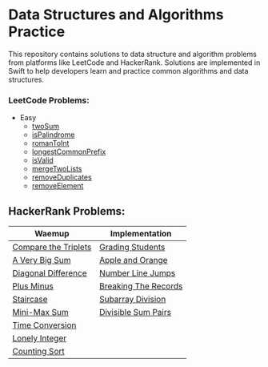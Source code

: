 # Data Structures and Algorithms Practice

This repository contains solutions to data structure and algorithm problems from platforms like LeetCode and HackerRank. Solutions are implemented in Swift to help developers learn and practice common algorithms and data structures.

### LeetCode Problems:
- Easy
  - [twoSum](DSA/LeetCode/Easy/TwoSum.swift)
  - [isPalindrome](DSA/LeetCode/Easy/IsPalindrome.swift)
  - [romanToInt](DSA/LeetCode/Easy/RomanToInt.swift)
  - [longestCommonPrefix](DSA/LeetCode/Easy/LongestCommonPrefix.swift)
  - [isValid](DSA/LeetCode/Easy/ValidParentheses.swift)
  - [mergeTwoLists](DSA/LeetCode/Easy/MergeTwoSortedLists.swift)
  - [removeDuplicates](DSA/LeetCode/Easy/RemoveDuplicatesFromSortedArray.swift)
  - [removeElement](DSA/LeetCode/Easy/RemoveElement.swift)

## HackerRank Problems:

| Waemup | Implementation |
|--------|----------------|
| [Compare the Triplets](DSA/HackerRank/Warmup/CompareTriplets.swift) | [Grading Students](DSA/HackerRank/Implementation/GradingStudents.swift)|
| [A Very Big Sum](DSA/HackerRank/Warmup/AVeryBigSum.swift) | [Apple and Orange](DSA/HackerRank/Implementation/CountApplesAndOranges.swift) |
| [Diagonal Difference](DSA/HackerRank/Warmup/DiagonalDifference.swift) | [Number Line Jumps](DSA/HackerRank/Implementation/Kangaroo.swift) |
| [Plus Minus](DSA/HackerRank/Warmup/PlusMinus.swift) | [Breaking The Records](DSA/HackerRank/Implementation/BreakingTheRecords.swift) |
| [Staircase](DSA/HackerRank/Warmup/Staircase.swift) |[Subarray Division](DSA/HackerRank/Implementation/SubarrayDivision.swift)|
| [Mini-Max Sum](DSA/HackerRank/Warmup/MiniMaxSum.swift) | [Divisible Sum Pairs](DSA/HackerRank/Implementation/DivisibleSumPairs.swift) |
| [Time Conversion](DSA/HackerRank/Warmup/TimeConversion.swift) ||
| [Lonely Integer](DSA/HackerRank/Warmup/LonelyInteger.swift) ||                              
| [Counting Sort](DSA/HackerRank/Warmup/CountingSort.swift) ||
